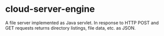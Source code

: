 # cloud-server-engine
A file server implemented as Java servlet. In response to HTTP POST and GET requests returns directory listings, file data, etc. as JSON.   
